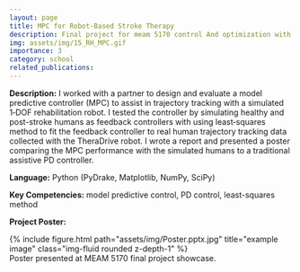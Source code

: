 ```yaml
---
layout: page
title: MPC for Robot‑Based Stroke Therapy
description: Final project for meam 5170 control And optimization with applications in robotics
img: assets/img/15_RH_MPC.gif
importance: 3
category: school
related_publications:
---
```


**Description:** I worked with a partner to design and evaluate a model predictive controller (MPC) to assist in trajectory tracking with a simulated 1‑DOF rehabilitation robot. I tested the controller by simulating healthy and post-stroke humans as feedback controllers with using least‑squares method to fit the feedback controller to real human trajectory tracking data collected with the TheraDrive robot. I wrote a report and presented a poster comparing the MPC performance with the simulated humans to a traditional assistive PD controller.

**Language:** Python (PyDrake, Matplotlib, NumPy, SciPy)

**Key Competencies:** model predictive control, PD control, least-squares method

**Project Poster:**

<div class="row">
    <div class="col-sm mt-3 mt-md-0">
        {% include figure.html path="assets/img/Poster.pptx.jpg" title="example image" class="img-fluid rounded z-depth-1" %}
    </div>
</div>
<div class="caption">
    Poster presented at MEAM 5170 final project showcase.
</div>